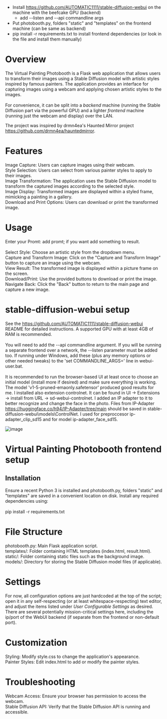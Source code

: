  * Install https://github.com/AUTOMATIC1111/stable-diffusion-webui on the machine with the beefcake GPU (backend)
   * add --listen and --api commandline args
 * Put photobooth.py, folders "static" and "templates" on the frontend machine (can be same as backend)
 * pip install -r requirements.txt to install frontend dependencies (or look in the file and install them manually)

# Overview
The Virtual Painting Photobooth is a Flask web application that allows users to transform their images using a Stable Diffusion model with artistic styles inspired by famous painters. The application provides an interface for capturing images using a webcam and applying chosen artistic styles to the images.<br /> 
<br /> 
For convenience, it can be split into a *backend* machine (running the Stable Diffusion part via the powerful GPU) and a lighter *frontend* machine (running just the webcam and display) over the LAN.

 The project was inspired by drmn4ea's Haunted Mirror project https://github.com/drmn4ea/hauntedmirror.

# Features
Image Capture: Users can capture images using their webcam.<br /> 
Style Selection: Users can select from various painter styles to apply to their images.<br /> 
Image Transformation: The application uses the Stable Diffusion model to transform the captured images according to the selected style.<br /> 
Image Display: Transformed images are displayed within a styled frame, mimicking a painting in a gallery.<br /> 
Download and Print Options: Users can download or print the transformed image.<br /> 

# Usage
Enter your Promt: add promt; if you want add something to result.<br />   
Select Style: Choose an artistic style from the dropdown menu.<br /> 
Capture and Transform Image: Click on the "Capture and Transform Image" button to capture an image using the webcam.<br /> 
View Result: The transformed image is displayed within a picture frame on the screen.<br /> 
Download/Print: Use the provided buttons to download or print the image.<br /> 
Navigate Back: Click the "Back" button to return to the main page and capture a new image.<br /> 

# stable-diffusion-webui setup
See the https://github.com/AUTOMATIC1111/stable-diffusion-webui README for detailed instructions. A supported GPU with at least 4GB of RAM is recommended.<br /> 
<br /> 
You will need to add the --api commandline argument. If you will be running a separate frontend over a network, the --listen parameter must be added too. If running under Windows, add these (plus any memory options or other needed tweaks) to the 'set COMMANDLINE_ARGS=' line in webui-user.bat.<br /> 
<br /> 
It is recommended to run the browser-based UI at least once to choose an initial model (install more if desired) and make sure everything is working. The model 'v1-5-pruned-emaonly.safetensor' produced good results for me. I installed also extension controlnet. It can be found in UI -> Extensions -> install from URL -> sd-webui-controlnet. I added an IP adapter to it to better recognize and change the face in the photo. Files from IP-Adapter https://huggingface.co/h94/IP-Adapter/tree/main should be saved in stable-diffusion-webui\models\ControlNet. I used for preproccesor ip-adapter_clip_sd15 and for model ip-adapter_face_sd15.<br /> 

![image](https://github.com/apiniagi/photobooth/assets/117590950/ca7a914f-bc62-40bd-af92-54fec89e3822)


# Virtual Painting Photobooth frontend setup
## Installation
Ensure a recent Python 3 is installed and photobooth.py, folders "static" and "templates" are saved in a convenient location on disk. Install any required dependencies using:<br /> 
<br /> 
pip install -r requirements.txt<br /> 

# File Structure
photobooth.py: Main Flask application script.<br /> 
templates/: Folder containing HTML templates (index.html, result.html).<br /> 
static/: Folder containing static files such as the background image.<br /> 
models/: Directory for storing the Stable Diffusion model files (if applicable).<br /> 

# Settings
For now, all configuration options are just hardcoded at the top of the script; open it in any self-respecting (or at least whitespace-respecting) text editor, and adjust the items listed under *User Configurable Settings* as desired. There are several potentially mission-critical settings here, including the ip/port of the WebUI backend (if separate from the frontend or non-default port).

# Customization
Styling: Modify style.css to change the application's appearance.<br /> 
Painter Styles: Edit index.html to add or modify the painter styles.<br /> 

# Troubleshooting
Webcam Access: Ensure your browser has permission to access the webcam.<br /> 
Stable Diffusion API: Verify that the Stable Diffusion API is running and accessible.<br /> 
